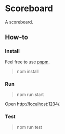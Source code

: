 # Scoreboard
A scoreboard.

## How-to

### Install

Feel free to use [pnpm](https://github.com/pnpm/pnpm).

> npm install

### Run

> npm run start

Open  [http://localhost:1234/](http://localhost:1234/).

### Test

> npm run test